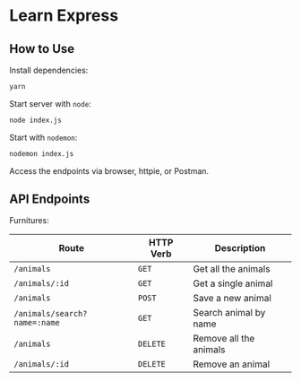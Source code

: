 # Learn Express

## How to Use

Install dependencies:

```sh
yarn
```

Start server with `node`:

```sh
node index.js
```

Start with `nodemon`:

```sh
nodemon index.js
```

Access the endpoints via browser, httpie, or Postman.

## API Endpoints

Furnitures:

| Route                        | HTTP Verb | Description            |
| ---------------------------- | --------- | ---------------------- |
| `/animals`                   | `GET`     | Get all the animals    |
| `/animals/:id`               | `GET`     | Get a single animal    |
| `/animals`                   | `POST`    | Save a new animal      |
| `/animals/search?name=:name` | `GET`     | Search animal by name  |
| `/animals`                   | `DELETE`  | Remove all the animals |
| `/animals/:id`               | `DELETE`  | Remove an animal       |
